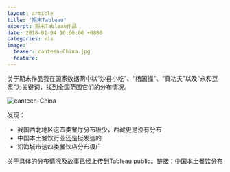 ```yaml
---
layout: article
title: "期末Tableau"
excerpt: 期末Tableau作品
date: 2018-01-04 10:00:00 +0800
categories: vis
image: 
  teaser: canteen-China.jpg
  feature: 
---
```

关于期末作品我在国家数据网中以“沙县小吃”、“杨国福”、“真功夫”以及“永和豆浆”为关键词，找到全国范围它们的分布情况。

![canteen-China](https://chenie233.github.io/images/canteen-China.jpg)

发现：
- 我国西北地区这四类餐厅分布极少，西藏更是没有分布
- 中国本土餐饮行业还是挺发达的
- 沿海城市这四类餐饮店分布极广

关于具体的分布情况及故事已经上传到Tableau public。链接：[中国本土餐饮分布](https://public.tableau.com/profile/chenie7865#!/vizhome/_18152/1_1?publish=yes)

